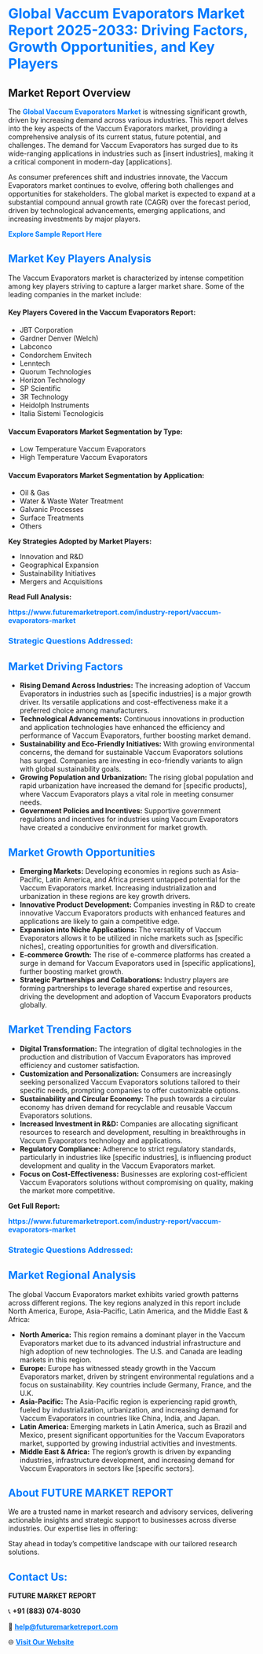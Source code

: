 <h1 style="color: #007BFF;">Global Vaccum Evaporators Market Report 2025-2033: Driving Factors, Growth Opportunities, and Key Players</h1>

<section id="overview">
<h2>Market Report Overview</h2>
<p>The <a href="https://www.futuremarketreport.com/industry-report/vaccum-evaporators-market" style="color: #007BFF; text-decoration: none;"><strong>Global Vaccum Evaporators Market</strong></a> is witnessing significant growth, driven by increasing demand across various industries. This report delves into the key aspects of the Vaccum Evaporators market, providing a comprehensive analysis of its current status, future potential, and challenges. The demand for Vaccum Evaporators has surged due to its wide-ranging applications in industries such as [insert industries], making it a critical component in modern-day [applications].</p>
<p>As consumer preferences shift and industries innovate, the Vaccum Evaporators market continues to evolve, offering both challenges and opportunities for stakeholders. The global market is expected to expand at a substantial compound annual growth rate (CAGR) over the forecast period, driven by technological advancements, emerging applications, and increasing investments by major players.</p>
</section>

<section id="overview">
<p><a href="https://www.futuremarketreport.com/request-sample/reportId=89126" style="color: #007BFF; text-decoration: none;"><strong>Explore Sample Report Here</strong></a></p>
</section>

<section id="key-players">
<h2 style="color: #007BFF;">Market Key Players Analysis</h2>
<p>The Vaccum Evaporators market is characterized by intense competition among key players striving to capture a larger market share. Some of the leading companies in the market include:</p>
<h4>Key Players Covered in the Vaccum Evaporators Report:</h4>
<ul><li>JBT Corporation</li><li>Gardner Denver (Welch)</li><li>Labconco</li><li>Condorchem Envitech</li><li>Lenntech</li><li>Quorum Technologies</li><li>Horizon Technology</li><li>SP Scientific</li><li>3R Technology</li><li>Heidolph Instruments</li><li>Italia Sistemi Tecnologicis</li></ul>
<h4>Vaccum Evaporators Market Segmentation by Type:</h4>
<ul><li>Low Temperature Vaccum Evaporators</li><li>High Temperature Vaccum Evaporators</li></ul>

<h4>Vaccum Evaporators Market Segmentation by Application:</h4>
<ul><li>Oil &amp; Gas</li><li>Water &amp; Waste Water Treatment</li><li>Galvanic Processes</li><li>Surface Treatments</li><li>Others</li></ul>
<p><strong>Key Strategies Adopted by Market Players:</strong></p>
<ul>
<li>Innovation and R&D</li>
<li>Geographical Expansion</li>
<li>Sustainability Initiatives</li>
<li>Mergers and Acquisitions</li>
</ul>
</section>

<section>
<p><strong>Read Full Analysis: </strong></p><a href="https://www.futuremarketreport.com/industry-report/vaccum-evaporators-market" style="color: #007BFF; text-decoration: none;"><strong>https://www.futuremarketreport.com/industry-report/vaccum-evaporators-market</strong></a>
<h3 style="color: #007BFF;">Strategic Questions Addressed:</h3>
</section>

<section id="driving-factors">
<h2 style="color: #007BFF;">Market Driving Factors</h2>
<ul>
<li><strong>Rising Demand Across Industries:</strong> The increasing adoption of Vaccum Evaporators in industries such as [specific industries] is a major growth driver. Its versatile applications and cost-effectiveness make it a preferred choice among manufacturers.</li>
<li><strong>Technological Advancements:</strong> Continuous innovations in production and application technologies have enhanced the efficiency and performance of Vaccum Evaporators, further boosting market demand.</li>
<li><strong>Sustainability and Eco-Friendly Initiatives:</strong> With growing environmental concerns, the demand for sustainable Vaccum Evaporators solutions has surged. Companies are investing in eco-friendly variants to align with global sustainability goals.</li>
<li><strong>Growing Population and Urbanization:</strong> The rising global population and rapid urbanization have increased the demand for [specific products], where Vaccum Evaporators plays a vital role in meeting consumer needs.</li>
<li><strong>Government Policies and Incentives:</strong> Supportive government regulations and incentives for industries using Vaccum Evaporators have created a conducive environment for market growth.</li>
</ul>
</section>

<section id="growth-opportunities">
<h2 style="color: #007BFF;">Market Growth Opportunities</h2>
<ul>
<li><strong>Emerging Markets:</strong> Developing economies in regions such as Asia-Pacific, Latin America, and Africa present untapped potential for the Vaccum Evaporators market. Increasing industrialization and urbanization in these regions are key growth drivers.</li>
<li><strong>Innovative Product Development:</strong> Companies investing in R&D to create innovative Vaccum Evaporators products with enhanced features and applications are likely to gain a competitive edge.</li>
<li><strong>Expansion into Niche Applications:</strong> The versatility of Vaccum Evaporators allows it to be utilized in niche markets such as [specific niches], creating opportunities for growth and diversification.</li>
<li><strong>E-commerce Growth:</strong> The rise of e-commerce platforms has created a surge in demand for Vaccum Evaporators used in [specific applications], further boosting market growth.</li>
<li><strong>Strategic Partnerships and Collaborations:</strong> Industry players are forming partnerships to leverage shared expertise and resources, driving the development and adoption of Vaccum Evaporators products globally.</li>
</ul>
</section>

<section id="trending-factors">
<h2 style="color: #007BFF;">Market Trending Factors</h2>
<ul>
<li><strong>Digital Transformation:</strong> The integration of digital technologies in the production and distribution of Vaccum Evaporators has improved efficiency and customer satisfaction.</li>
<li><strong>Customization and Personalization:</strong> Consumers are increasingly seeking personalized Vaccum Evaporators solutions tailored to their specific needs, prompting companies to offer customizable options.</li>
<li><strong>Sustainability and Circular Economy:</strong> The push towards a circular economy has driven demand for recyclable and reusable Vaccum Evaporators solutions.</li>
<li><strong>Increased Investment in R&D:</strong> Companies are allocating significant resources to research and development, resulting in breakthroughs in Vaccum Evaporators technology and applications.</li>
<li><strong>Regulatory Compliance:</strong> Adherence to strict regulatory standards, particularly in industries like [specific industries], is influencing product development and quality in the Vaccum Evaporators market.</li>
<li><strong>Focus on Cost-Effectiveness:</strong> Businesses are exploring cost-efficient Vaccum Evaporators solutions without compromising on quality, making the market more competitive.</li>
</ul>
</section>

<section>
<p><strong>Get Full Report: </strong></p><a href="https://www.futuremarketreport.com/industry-report/vaccum-evaporators-market" style="color: #007BFF; text-decoration: none;"><strong>https://www.futuremarketreport.com/industry-report/vaccum-evaporators-market</strong></a>
<h3 style="color: #007BFF;">Strategic Questions Addressed:</h3>
</section>


<section id="regional-analysis">
<h2 style="color: #007BFF;">Market Regional Analysis</h2>
<p>The global Vaccum Evaporators market exhibits varied growth patterns across different regions. The key regions analyzed in this report include North America, Europe, Asia-Pacific, Latin America, and the Middle East & Africa:</p>
<ul>
<li><strong>North America:</strong> This region remains a dominant player in the Vaccum Evaporators market due to its advanced industrial infrastructure and high adoption of new technologies. The U.S. and Canada are leading markets in this region.</li>
<li><strong>Europe:</strong> Europe has witnessed steady growth in the Vaccum Evaporators market, driven by stringent environmental regulations and a focus on sustainability. Key countries include Germany, France, and the U.K.</li>
<li><strong>Asia-Pacific:</strong> The Asia-Pacific region is experiencing rapid growth, fueled by industrialization, urbanization, and increasing demand for Vaccum Evaporators in countries like China, India, and Japan.</li>
<li><strong>Latin America:</strong> Emerging markets in Latin America, such as Brazil and Mexico, present significant opportunities for the Vaccum Evaporators market, supported by growing industrial activities and investments.</li>
<li><strong>Middle East & Africa:</strong> The region’s growth is driven by expanding industries, infrastructure development, and increasing demand for Vaccum Evaporators in sectors like [specific sectors].</li>
</ul>
</section>

<footer>
<h2 style="color: #007BFF;">About FUTURE MARKET REPORT</h2>
<p>We are a trusted name in market research and advisory services, delivering actionable insights and strategic support to businesses across diverse industries. Our expertise lies in offering:</p>

<p>Stay ahead in today’s competitive landscape with our tailored research solutions.</p>

<h2 style="color: #007BFF;">Contact Us:</h2>
<p><strong>FUTURE MARKET REPORT</strong></p>
<p>📞 <strong>+91 (883) 074-8030</strong></p>
<p>📧 <strong><a href="mailto:help@futuremarketreport.com" style="color: #007BFF;">help@futuremarketreport.com</a></strong></p>
<p>🌐 <strong><a href="https://www.futuremarketreport.com/" style="color: #007BFF;">Visit Our Website</a></strong></p>
</footer>